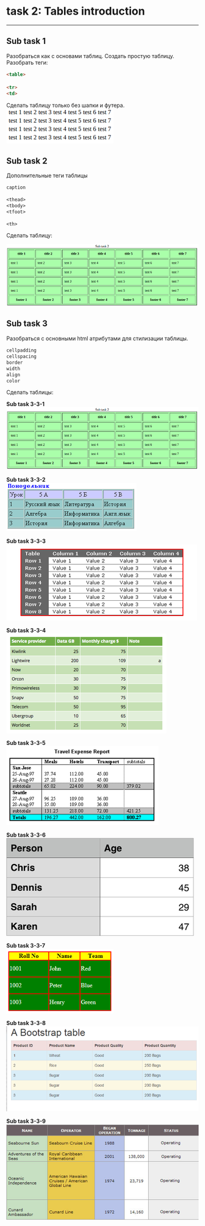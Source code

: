 # task 2: Tables introduction

---

## Sub task 1

Разобраться как с основами таблиц. Создать простую таблицу.
Разобрать теги:
```html
<table>

<tr>
<td>
```

Сделать таблицу только без шапки и футера.  
![](./info-files/2-1-1.png)

## Sub task 2

Дополнительные теги таблицы

```
caption

<thead>
<tbody>
<tfoot>

<th>
```

Сделать таблицу:

![](info-files/2-3-1.png)

## Sub task 3

Разобраться с основными html атрибутами для стилизации таблицы.
```
cellpadding
cellspacing
border
width
align
color
```

Сделать таблицы:

**Sub task 3-3-1**  
![](./info-files/2-3-1.png)

**Sub task 3-3-2**  
![](./info-files/2-3-2.png)

**Sub task 3-3-3**  
![](./info-files/2-3-3.png)

**Sub task 3-3-4**  
![](./info-files/2-3-4.png)

**Sub task 3-3-5**  
![](./info-files/2-3-5.gif)

**Sub task 3-3-6**  
![](./info-files/2-3-6.png)

**Sub task 3-3-7**  
![](./info-files/2-3-7.png)

**Sub task 3-3-8**  
![](./info-files/2-3-8.png)

**Sub task 3-3-9**  
![](./info-files/2-3-9.jpg)
